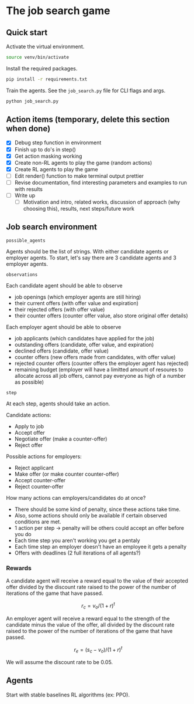 # The job search game

## Quick start

Activate the virtual environment.

```bash
source venv/bin/activate

```

Install the required packages.

```bash
pip install -r requirements.txt
```

Train the agents. See the `job_search.py` file for CLI flags and args.

```bash
python job_search.py
```

## Action items (temporary, delete this section when done)

- [x] Debug step function in environment
- [x] Finish up to do's in step()
- [x] Get action masking working
- [x] Create non-RL agents to play the game (random actions)
- [x] Create RL agents to play the game
- [ ] Edit render() function to make terminal output prettier
- [ ] Revise documentation, find interesting parameters and examples to run with results
- [ ] Write up
  - [ ] Motivation and intro, related works, discussion of approach (why choosing this), results, next steps/future work

## Job search environment

`possible_agents`

Agents should be the list of strings. With either candidate agents or employer agents. To start, let's say there are 3 candidate agents and 3 employer agents.

`observations`

Each candidate agent should be able to observe

- job openings (which employer agents are still hiring)
- their current offers (with offer value and expiration)
- their rejected offers (with offer value)
- their counter offers (counter offer value, also store original offer details)

Each employer agent should be able to observe

- job applicants (which candidates have applied for the job)
- outstanding offers (candidate, offer value, and expiration)
- declined offers (candidate, offer value)
- counter offers (new offers made from candidates, with offer value)
- rejected counter offers (counter offers the employer agent has rejected)
- remaining budget (employer will have a limitted amount of resoures to allocate across all job offers, cannot pay everyone as high of a number as possible)

`step`

At each step, agents should take an action.

Candidate actions:

- Apply to job
- Accept offer
- Negotiate offer (make a counter-offer)
- Reject offer

Possible actions for employers:

- Reject applicant
- Make offer (or make counter counter-offer)
- Accept counter-offer
- Reject counter-offer

How many actions can employers/candidates do at once?

- There should be some kind of penalty, since these actions take time.
- Also, some actions should only be available if certain observed conditions are met.
- 1 action per step -> penalty will be others could accept an offer before you do
- Each time step you aren't working you get a pentaly
- Each time step an employer doesn't have an employee it gets a penalty
- Offers with deadlines (2 full iterations of all agents?)

### Rewards

A candidate agent will receive a reward equal to the value of their accepted offer divided by the discount rate raised to the power of the number of iterations of the game that have passed.

$$r_{c} = v_{o} / (1 + r)^{t}$$

An employer agent will receive a reward equal to the strength of the candidate minus the value of the offer, all divided by the discount rate raised to the power of the number of iterations of the game that have passed.

$$r_{e} = (s_{c} - v_{o})/(1 + r)^{t}$$

We will assume the discount rate to be 0.05.

## Agents

Start with stable baselines RL algorithms (ex: PPO).
